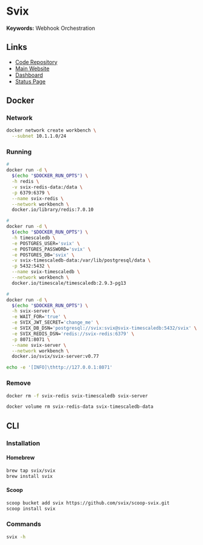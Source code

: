 # Svix

**Keywords:** Webhook Orchestration

## Links

- [Code Repository](https://github.com/svix/svix-webhooks/)
- [Main Website](https://svix.com)
- [Dashboard](https://dashboard.svix.com)
- [Status Page](https://status.svix.com)

## Docker

### Network

```sh
docker network create workbench \
  --subnet 10.1.1.0/24
```

### Running

```sh
#
docker run -d \
  $(echo "$DOCKER_RUN_OPTS") \
  -h redis \
  -v svix-redis-data:/data \
  -p 6379:6379 \
  --name svix-redis \
  --network workbench \
  docker.io/library/redis:7.0.10

#
docker run -d \
  $(echo "$DOCKER_RUN_OPTS") \
  -h timescaledb \
  -e POSTGRES_USER='svix' \
  -e POSTGRES_PASSWORD='svix' \
  -e POSTGRES_DB='svix' \
  -v svix-timescaledb-data:/var/lib/postgresql/data \
  -p 5432:5432 \
  --name svix-timescaledb \
  --network workbench \
  docker.io/timescale/timescaledb:2.9.3-pg13

#
docker run -d \
  $(echo "$DOCKER_RUN_OPTS") \
  -h svix-server \
  -e WAIT_FOR='true' \
  -e SVIX_JWT_SECRET='change_me' \
  -e SVIX_DB_DSN='postgresql://svix:svix@svix-timescaledb:5432/svix' \
  -e SVIX_REDIS_DSN='redis://svix-redis:6379' \
  -p 8071:8071 \
  --name svix-server \
  --network workbench \
  docker.io/svix/svix-server:v0.77
```

```sh
echo -e '[INFO]\thttp://127.0.0.1:8071'
```

### Remove

```sh
docker rm -f svix-redis svix-timescaledb svix-server

docker volume rm svix-redis-data svix-timescaledb-data
```

## CLI

### Installation

#### Homebrew

```sh
brew tap svix/svix
brew install svix
```

#### Scoop

```sh
scoop bucket add svix https://github.com/svix/scoop-svix.git
scoop install svix
```

### Commands

```sh
svix -h
```

<!-- ### Configuration

```sh
#
svix login

#
cat ~/.config/svix/config.toml
``` -->

<!-- ### Usage

```sh
#
svix listen http://localhost:8071/webhook

#
echo '{ "name": "demo" }' | svix application create

#
svix application list --limit 2 --iterator some_iterator
``` -->
